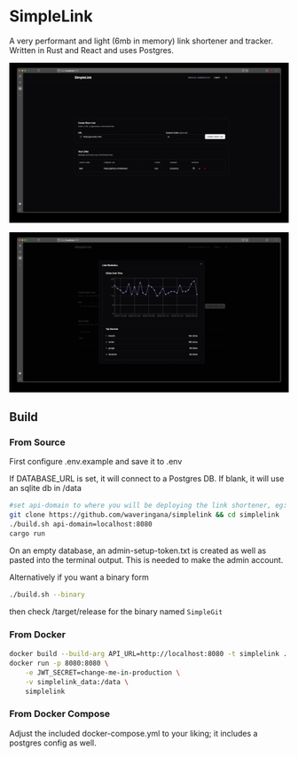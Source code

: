 # SimpleLink
A very performant and light (6mb in memory) link shortener and tracker. Written in Rust and React and uses Postgres.

![MainView](readme_img/mainview.jpg)

![StatsView](readme_img/statview.jpg)

## Build

### From Source
First configure .env.example and save it to .env

If DATABASE_URL is set, it will connect to a Postgres DB. If blank, it will use an sqlite db in /data

```bash
#set api-domain to where you will be deploying the link shortener, eg: link.example.com, default is localhost:8080
git clone https://github.com/waveringana/simplelink && cd simplelink
./build.sh api-domain=localhost:8080
cargo run
```

On an empty database, an admin-setup-token.txt is created as well as pasted into the terminal output. This is needed to make the admin account.

Alternatively if you want a binary form
```bash
./build.sh --binary
```
then check /target/release for the binary named `SimpleGit`

### From Docker
```bash
docker build --build-arg API_URL=http://localhost:8080 -t simplelink .
docker run -p 8080:8080 \
    -e JWT_SECRET=change-me-in-production \
    -v simplelink_data:/data \
    simplelink
```

### From Docker Compose
Adjust the included docker-compose.yml to your liking; it includes a postgres config as well.
